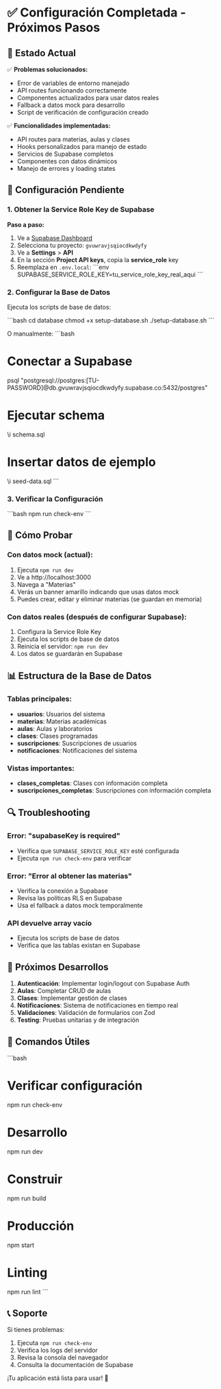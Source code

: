# ✅ Configuración Completada - Próximos Pasos

## 🎉 Estado Actual

✅ **Problemas solucionados:**
- Error de variables de entorno manejado
- API routes funcionando correctamente
- Componentes actualizados para usar datos reales
- Fallback a datos mock para desarrollo
- Script de verificación de configuración creado

✅ **Funcionalidades implementadas:**
- API routes para materias, aulas y clases
- Hooks personalizados para manejo de estado
- Servicios de Supabase completos
- Componentes con datos dinámicos
- Manejo de errores y loading states

## 🔧 Configuración Pendiente

### 1. Obtener la Service Role Key de Supabase

**Paso a paso:**

1. Ve a [Supabase Dashboard](https://supabase.com/dashboard)
2. Selecciona tu proyecto: `gvuwravjsqiocdkwdyfy`
3. Ve a **Settings** > **API**
4. En la sección **Project API keys**, copia la **service_role** key
5. Reemplaza en `.env.local`:
   \`\`\`env
   SUPABASE_SERVICE_ROLE_KEY=tu_service_role_key_real_aqui
   \`\`\`

### 2. Configurar la Base de Datos

Ejecuta los scripts de base de datos:

\`\`\`bash
cd database
chmod +x setup-database.sh
./setup-database.sh
\`\`\`

O manualmente:
\`\`\`bash
# Conectar a Supabase
psql "postgresql://postgres:[TU-PASSWORD]@db.gvuwravjsqiocdkwdyfy.supabase.co:5432/postgres"

# Ejecutar schema
\i schema.sql

# Insertar datos de ejemplo
\i seed-data.sql
\`\`\`

### 3. Verificar la Configuración

\`\`\`bash
npm run check-env
\`\`\`

## 🚀 Cómo Probar

### Con datos mock (actual):
1. Ejecuta `npm run dev`
2. Ve a http://localhost:3000
3. Navega a "Materias"
4. Verás un banner amarillo indicando que usas datos mock
5. Puedes crear, editar y eliminar materias (se guardan en memoria)

### Con datos reales (después de configurar Supabase):
1. Configura la Service Role Key
2. Ejecuta los scripts de base de datos
3. Reinicia el servidor: `npm run dev`
4. Los datos se guardarán en Supabase

## 📊 Estructura de la Base de Datos

### Tablas principales:
- **usuarios**: Usuarios del sistema
- **materias**: Materias académicas
- **aulas**: Aulas y laboratorios
- **clases**: Clases programadas
- **suscripciones**: Suscripciones de usuarios
- **notificaciones**: Notificaciones del sistema

### Vistas importantes:
- **clases_completas**: Clases con información completa
- **suscripciones_completas**: Suscripciones con información completa

## 🔍 Troubleshooting

### Error: "supabaseKey is required"
- Verifica que `SUPABASE_SERVICE_ROLE_KEY` esté configurada
- Ejecuta `npm run check-env` para verificar

### Error: "Error al obtener las materias"
- Verifica la conexión a Supabase
- Revisa las políticas RLS en Supabase
- Usa el fallback a datos mock temporalmente

### API devuelve array vacío
- Ejecuta los scripts de base de datos
- Verifica que las tablas existan en Supabase

## 📝 Próximos Desarrollos

1. **Autenticación**: Implementar login/logout con Supabase Auth
2. **Aulas**: Completar CRUD de aulas
3. **Clases**: Implementar gestión de clases
4. **Notificaciones**: Sistema de notificaciones en tiempo real
5. **Validaciones**: Validación de formularios con Zod
6. **Testing**: Pruebas unitarias y de integración

## 🎯 Comandos Útiles

\`\`\`bash
# Verificar configuración
npm run check-env

# Desarrollo
npm run dev

# Construir
npm run build

# Producción
npm start

# Linting
npm run lint
\`\`\`

## 📞 Soporte

Si tienes problemas:
1. Ejecuta `npm run check-env`
2. Verifica los logs del servidor
3. Revisa la consola del navegador
4. Consulta la documentación de Supabase

¡Tu aplicación está lista para usar! 🚀
